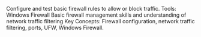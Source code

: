 Configure and test basic firewall rules to allow or block traffic.
 Tools:  Windows Firewall
 Basic firewall management skills and understanding of network traffic filtering
  Key Concepts:   Firewall configuration, network traffic filtering, ports, UFW, Windows Firewall.
